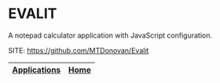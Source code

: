 # EVALIT

 A notepad calculator application with JavaScript configuration.

 SITE: https://github.com/MTDonovan/Evalit

 | [Applications](https://portable-linux-apps.github.io/apps.html) | [Home](https://portable-linux-apps.github.io)
 | --- | --- |
